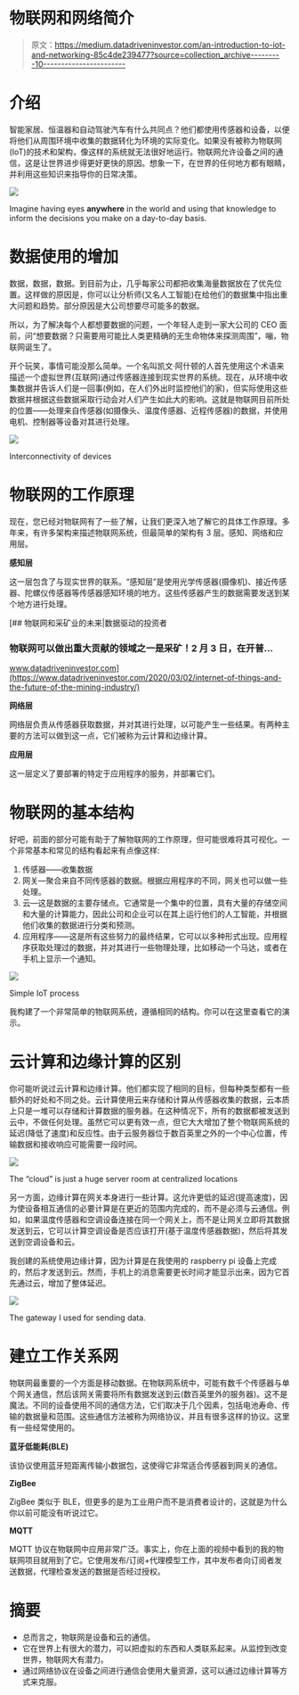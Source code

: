 # 物联网和网络简介

> 原文：<https://medium.datadriveninvestor.com/an-introduction-to-iot-and-networking-85c4de239477?source=collection_archive---------10----------------------->

# 介绍

智能家居、恒温器和自动驾驶汽车有什么共同点？他们都使用传感器和设备，以便将他们从周围环境中收集的数据转化为环境的实际变化。如果没有被称为物联网(IoT)的技术和架构，像这样的系统就无法很好地运行。物联网允许设备之间的通信，这是让世界进步得更好更快的原因。想象一下，在世界的任何地方都有眼睛，并利用这些知识来指导你的日常决策。

![](img/f89defef5e649ebcc45950d019b773fc.png)

Imagine having eyes **anywhere** in the world and using that knowledge to inform the decisions you make on a day-to-day basis.

# 数据使用的增加

数据，数据，数据。到目前为止，几乎每家公司都把收集海量数据放在了优先位置。这样做的原因是，你可以让分析师(又名人工智能)在给他们的数据集中指出重大问题和趋势。部分原因是大公司想要尽可能多的数据。

所以，为了解决每个人都想要数据的问题，一个年轻人走到一家大公司的 CEO 面前，问“想要数据？只需要用可能比人类更精确的无生命物体来探测周围”，嘣，物联网诞生了。

开个玩笑，事情可能没那么简单。一个名叫凯文·阿什顿的人首先使用这个术语来描述一个虚拟世界(互联网)通过传感器连接到现实世界的系统。现在，从环境中收集数据并告诉人们是一回事(例如，在人们外出时监控他们的家)，但实际使用这些数据并根据这些数据采取行动会对人们产生如此大的影响。这就是物联网目前所处的位置——处理来自传感器(如摄像头、温度传感器、近程传感器)的数据，并使用电机、控制器等设备对其进行处理。

![](img/7e46ce149735ed9d2bdd71f3db77837a.png)

Interconnectivity of devices

# 物联网的工作原理

现在，您已经对物联网有了一些了解，让我们更深入地了解它的具体工作原理。多年来，有许多架构来描述物联网系统，但最简单的架构有 3 层。感知、网络和应用层。

**感知层**

这一层包含了与现实世界的联系。“感知层”是使用光学传感器(摄像机)、接近传感器、陀螺仪传感器等传感器感知环境的地方。这些传感器产生的数据需要发送到某个地方进行处理。

[](https://www.datadriveninvestor.com/2020/03/02/internet-of-things-and-the-future-of-the-mining-industry/) [## 物联网和采矿业的未来|数据驱动的投资者

### 物联网可以做出重大贡献的领域之一是采矿！2 月 3 日，在开普…

www.datadriveninvestor.com](https://www.datadriveninvestor.com/2020/03/02/internet-of-things-and-the-future-of-the-mining-industry/) 

**网络层**

网络层负责从传感器获取数据，并对其进行处理，以可能产生一些结果。有两种主要的方法可以做到这一点，它们被称为云计算和边缘计算。

**应用层**

这一层定义了要部署的特定于应用程序的服务，并部署它们。

# 物联网的基本结构

好吧，前面的部分可能有助于了解物联网的工作原理，但可能很难将其可视化。一个非常基本和常见的结构看起来有点像这样:

1.  传感器——收集数据
2.  网关—聚合来自不同传感器的数据。根据应用程序的不同，网关也可以做一些处理。
3.  云—这是数据的主要存储点。它通常是一个集中的位置，具有大量的存储空间和大量的计算能力，因此公司和企业可以在其上运行他们的人工智能，并根据他们收集的数据进行分类和预测。
4.  应用程序——这是所有这些努力的最终结果，它可以以多种形式出现。应用程序获取处理过的数据，并对其进行一些物理处理，比如移动一个马达，或者在手机上显示一个通知。

![](img/a68cc7e561279effca013df8a4c306a1.png)

Simple IoT process

我构建了一个非常简单的物联网系统，遵循相同的结构。你可以在这里查看它的演示。

# 云计算和边缘计算的区别

你可能听说过云计算和边缘计算。他们都实现了相同的目标，但每种类型都有一些额外的好处和不同之处。云计算使用云来存储和计算从传感器收集的数据，云本质上只是一堆可以存储和计算数据的服务器。在这种情况下，所有的数据都被发送到云中，不做任何处理。虽然它可以更有效一点，但它大大增加了整个物联网系统的延迟(降低了速度)和反应性。由于云服务器位于数百英里之外的一个中心位置，传输数据和接收响应可能需要一段时间。

![](img/4dcef41365a9366aae56b10d504fda8b.png)

The “cloud” is just a huge server room at centralized locations

另一方面，边缘计算在网关本身进行一些计算。这允许更低的延迟(提高速度)，因为使设备相互通信的必要计算是在更近的范围内完成的，而不是必须与云通信。例如，如果温度传感器和空调设备连接在同一个网关上，而不是让网关立即将其数据发送到云，它可以计算空调设备是否应该打开(基于温度传感器数据)，然后将其发送到空调设备和云。

我创建的系统使用边缘计算，因为计算是在我使用的 raspberry pi 设备上完成的，然后才发送到云。然而，手机上的消息需要更长时间才能显示出来，因为它首先通过云，增加了整体延迟。

![](img/30a0c566bd350365cba1b6dfbadbbc0d.png)

The gateway I used for sending data.

# 建立工作关系网

物联网最重要的一个方面是移动数据。在物联网系统中，可能有数千个传感器与单个网关通信，然后该网关需要将所有数据发送到云(数百英里外的服务器)。这不是魔法。不同的设备使用不同的通信方法，它们取决于几个因素，包括电池寿命、传输的数据量和范围。这些通信方法被称为网络协议，并且有很多这样的协议。这里有一些经常使用的。

**蓝牙低能耗(BLE)**

该协议使用蓝牙短距离传输小数据包，这使得它非常适合传感器到网关的通信。

**ZigBee**

ZigBee 类似于 BLE，但更多的是为工业用户而不是消费者设计的，这就是为什么你以前可能没有听说过它。

**MQTT**

MQTT 协议在物联网中应用非常广泛。事实上，你在上面的视频中看到的我的物联网项目就用到了它。它使用发布/订阅+代理模型工作，其中发布者向订阅者发送数据，代理检查发送的数据是否经过授权。

# 摘要

*   总而言之，物联网是设备和云的通信。
*   它在世界上有很大的潜力，可以把虚拟的东西和人类联系起来。从监控到改变世界，物联网大有潜力。
*   通过网络协议在设备之间进行通信会使用大量资源，这可以通过边缘计算等方式来克服。